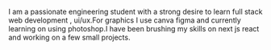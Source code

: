 I am a passionate engineering student with a strong desire to learn full stack web development , ui/ux.For graphics I use canva figma and currently learning on using photoshop.I have been brushing my skills on next js react and working on a few small projects.
